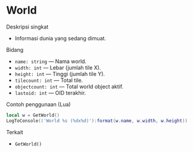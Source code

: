 # World

Deskripsi singkat
- Informasi dunia yang sedang dimuat.

Bidang
- `name: string` — Nama world.
- `width: int` — Lebar (jumlah tile X).
- `height: int` — Tinggi (jumlah tile Y).
- `tilecount: int` — Total tile.
- `objectcount: int` — Total world object aktif.
- `lastoid: int` — OID terakhir.

Contoh penggunaan (Lua)
```lua
local w = GetWorld()
LogToConsole(('World %s (%dx%d)'):format(w.name, w.width, w.height))
```

Terkait
- `GetWorld()`

